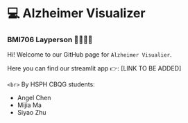 # 💻 Alzheimer Visualizer
### BMI706 Layperson 👩‍💻👨‍💻

Hi! Welcome to our GitHub page for `Alzheimer Visualier`. 

Here you can find our streamlit app 👉: [LINK TO BE ADDED]


`<br>`
By HSPH CBQG students:
- Angel Chen
- Mijia Ma
- Siyao Zhu
